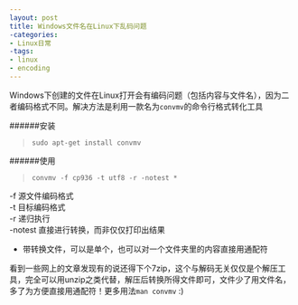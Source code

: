 ```yaml
---
layout: post
title: Windows文件名在Linux下乱码问题
-categories:
- Linux日常
-tags:
- linux
- encoding
---
```


Windows下创建的文件在Linux打开会有编码问题（包括内容与文件名），因为二者编码格式不同。解决方法是利用一款名为`convmv`的命令行格式转化工具

######安装
> `sudo apt-get install convmv`

######使用
> `convmv -f cp936 -t utf8 -r -notest *`

-f 源文件编码格式   
-t 目标编码格式  
-r 递归执行   
-notest 直接进行转换，而非仅仅打印出结果    
* 带转换文件，可以是单个，也可以对一个文件夹里的内容直接用通配符    

看到一些网上的文章发现有的说还得下个7zip，这个与解码无关仅仅是个解压工具，完全可以用unzip之类代替，解压后转换所得文件即可，文件少了用文件名，多了为方便直接用通配符！更多用法`man convmv` :)


